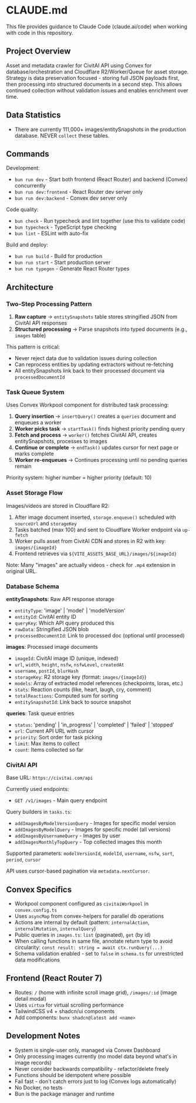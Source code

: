 # CLAUDE.md

This file provides guidance to Claude Code (claude.ai/code) when working with code in this repository.

## Project Overview

Asset and metadata crawler for CivitAI API using Convex for database/orchestration and Cloudflare R2/Worker/Queue for asset storage. Strategy is data preservation focused - storing full JSON payloads first, then processing into structured documents in a second step. This allows continued collection without validation issues and enables enrichment over time.

## Data Statistics

- There are currently 111,000+ images/entitySnapshots in the production database. NEVER `collect` these tables.

## Commands

Development:
- `bun run dev` - Start both frontend (React Router) and backend (Convex) concurrently
- `bun run dev:frontend` - React Router dev server only
- `bun run dev:backend` - Convex dev server only

Code quality:
- `bun check` - Run typecheck and lint together (use this to validate code)
- `bun typecheck` - TypeScript type checking
- `bun lint` - ESLint with auto-fix

Build and deploy:
- `bun run build` - Build for production
- `bun run start` - Start production server
- `bun run typegen` - Generate React Router types

## Architecture

### Two-Step Processing Pattern

1. **Raw capture** → `entitySnapshots` table stores stringified JSON from CivitAI API responses
2. **Structured processing** → Parse snapshots into typed documents (e.g., `images` table)

This pattern is critical:
- Never reject data due to validation issues during collection
- Can reprocess entities by updating extractors without re-fetching
- All entitySnapshots link back to their processed document via `processedDocumentId`

### Task Queue System

Uses Convex Workpool component for distributed task processing:

1. **Query insertion** → `insertQuery()` creates a `queries` document and enqueues a worker
2. **Worker picks task** → `startTask()` finds highest priority pending query
3. **Fetch and process** → `worker()` fetches CivitAI API, creates entitySnapshots, processes to images
4. **Continue or complete** → `endTask()` updates cursor for next page or marks complete
5. **Worker re-enqueues** → Continues processing until no pending queries remain

Priority system: higher number = higher priority (default: 10)

### Asset Storage Flow

Images/videos are stored in Cloudflare R2:
1. After image document inserted, `storage.enqueue()` scheduled with `sourceUrl` and `storageKey`
2. Tasks batched (max 100) and sent to Cloudflare Worker endpoint via `up-fetch`
3. Worker pulls asset from CivitAI CDN and stores in R2 with key: `images/{imageId}`
4. Frontend retrieves via `${VITE_ASSETS_BASE_URL}/images/${imageId}`

Note: Many "images" are actually videos - check for `.mp4` extension in original URL.

### Database Schema

**entitySnapshots**: Raw API response storage
- `entityType`: 'image' | 'model' | 'modelVersion'
- `entityId`: CivitAI entity ID
- `queryKey`: Which API query produced this
- `rawData`: Stringified JSON blob
- `processedDocumentId`: Link to processed doc (optional until processed)

**images**: Processed image documents
- `imageId`: CivitAI image ID (unique, indexed)
- `url`, `width`, `height`, `nsfw`, `nsfwLevel`, `createdAt`
- `username`, `postId`, `blurHash`
- `storageKey`: R2 storage key (format: `images/{imageId}`)
- `models`: Array of extracted model references (checkpoints, loras, etc.)
- `stats`: Reaction counts (like, heart, laugh, cry, comment)
- `totalReactions`: Computed sum for sorting
- `entitySnapshotId`: Link back to source snapshot

**queries**: Task queue entries
- `status`: 'pending' | 'in_progress' | 'completed' | 'failed' | 'stopped'
- `url`: Current API URL with cursor
- `priority`: Sort order for task picking
- `limit`: Max items to collect
- `count`: Items collected so far

### CivitAI API

Base URL: `https://civitai.com/api`

Currently used endpoints:
- `GET /v1/images` - Main query endpoint

Query builders in `tasks.ts`:
- `addImagesByModelVersionQuery` - Images for specific model version
- `addImagesByModelQuery` - Images for specific model (all versions)
- `addImagesByUsernameQuery` - Images by user
- `addImagesMonthlyTopQuery` - Top collected images this month

Supported parameters: `modelVersionId`, `modelId`, `username`, `nsfw`, `sort`, `period`, `cursor`

API uses cursor-based pagination via `metadata.nextCursor`.

## Convex Specifics

- Workpool component configured as `civitaiWorkpool` in `convex.config.ts`
- Uses `asyncMap` from convex-helpers for parallel db operations
- Actions are internal by default (pattern: `internalAction`, `internalMutation`, `internalQuery`)
- Public queries in `images.ts`: `list` (paginated), `get` (by id)
- When calling functions in same file, annotate return type to avoid circularity: `const result: string = await ctx.runQuery(...)`
- Schema validation enabled - set to `false` in `schema.ts` for unrestricted data modifications

## Frontend (React Router 7)

- Routes: `/` (home with infinite scroll image grid), `/images/:id` (image detail modal)
- Uses `virtua` for virtual scrolling performance
- TailwindCSS v4 + shadcn/ui components
- Add components: `bunx shadcn@latest add <name>`

## Development Notes

- System is single-user only, managed via Convex Dashboard
- Only processing images currently (no model data beyond what's in image records)
- Never consider backwards compatibility - refactor/delete freely
- Functions should be idempotent where possible
- Fail fast - don't catch errors just to log (Convex logs automatically)
- No Docker, no tests
- Bun is the package manager and runtime
